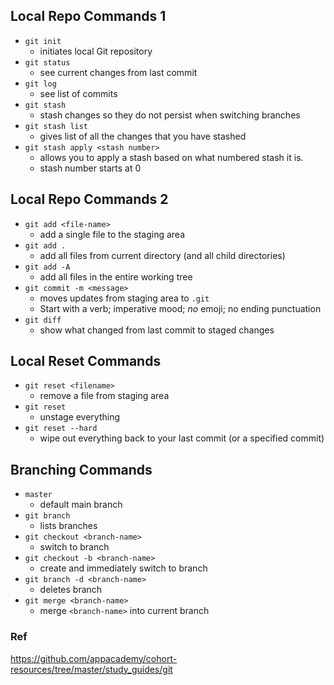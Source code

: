 ## Local Repo Commands 1

+ `git init`
  + initiates local Git repository
+ `git status`
  + see current changes from last commit
+ `git log`
  + see list of commits
+ `git stash`
  + stash changes so they do not persist when switching branches
+ `git stash list`
  + gives list of all the changes that you have stashed
+ `git stash apply <stash number>`
  + allows you to apply a stash based on what numbered stash it is.
  + stash number starts at 0 

## Local Repo Commands 2

+ `git add <file-name>`
  + add a single file to the staging area
+ `git add .`
  + add all files from current directory (and all child directories)
+ `git add -A`
  + add all files in the entire working tree
+ `git commit -m <message>`
  + moves updates from staging area to `.git`
  + Start with a verb; imperative mood; _no_ emoji; no ending punctuation
+ `git diff`
  + show what changed from last commit to staged changes

## Local Reset Commands

+ `git reset <filename>`
  + remove a file from staging area
+ `git reset`
  + unstage everything
+ `git reset --hard`
  + wipe out everything back to your last commit (or a specified commit)

## Branching Commands

+ `master`
  + default main branch
+ `git branch`
  + lists branches
+ `git checkout <branch-name>`
  + switch to branch
+ `git checkout -b <branch-name>`
  + create and immediately switch to branch
+ `git branch -d <branch-name>`
  + deletes branch
+ `git merge <branch-name>`
  + merge `<branch-name>` into current branch

### Ref
https://github.com/appacademy/cohort-resources/tree/master/study_guides/git